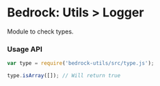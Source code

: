# Bedrock: Utils > Logger

Module to check types.

### Usage API
```js
var type = require('bedrock-utils/src/type.js');

type.isArray([]); // Will return true
```
